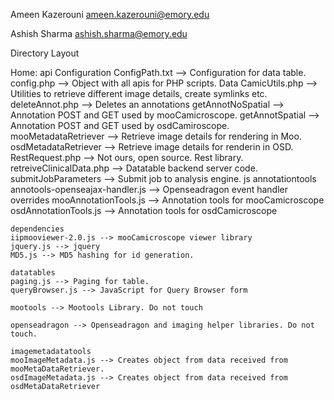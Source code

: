 Ameen Kazerouni
<ameen.kazerouni@emory.edu>

Ashish Sharma
<ashish.sharma@emory.edu>

Directory Layout

Home:
api
    Configuration
	ConfigPath.txt --> Configuration for data table.
	config.php --> Object with all apis for PHP scripts.
    Data
	CamicUtils.php --> Utilities to retrieve different image details, create symlinks etc.
	deleteAnnot.php --> Deletes an annotations
	getAnnotNoSpatial --> Annotation POST and GET used by mooCamicroscope.
	getAnnotSpatial --> Annotation POST and GET used by osdCamiroscope.
	mooMetadataRetriever --> Retrieve image details for rendering in Moo.
	osdMetadataRetriever --> Retrieve image details for renderin in OSD.
	RestRequest.php --> Not ours, open source. Rest library.
	retreiveClinicalData.php --> Datatable backend server code.
	submitJobParameters --> Submit job to analysis engine.
js
    annotationtools
	annotools-openseajax-handler.js --> Openseadragon event handler overrides
	mooAnnotationTools.js --> Annotation tools for mooCamicroscope
	osdAnnotationTools.js --> Annotation tools for osdCamicroscope

    dependencies
	iipmooviewer-2.0.js --> mooCamicroscope viewer library
	jquery.js --> jquery
	MD5.js --> MD5 hashing for id generation.

    datatables
	paging.js --> Paging for table.
	queryBrowser.js --> JavaScript for Query Browser form

    mootools --> Mootools Library. Do not touch

    openseadragon --> Openseadragon and imaging helper libraries. Do not touch.

    imagemetadatatools
	mooImageMetadata.js --> Creates object from data received from mooMetaDataRetriever.
	osdImageMetadata.js --> Creates object from data received from osdMetaDataRetriever
